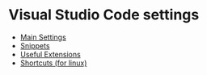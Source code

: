 # Visual Studio Code settings

- [Main Settings](pages/MainSettings.md)
- [Snippets](pages/Snippets.md)
- [Useful Extensions](pages/UsefulExtensions.md)
- [Shortcuts (for linux)](pages/LinuxShortcuts.md)

